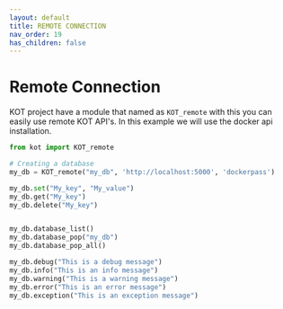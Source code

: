 ```yaml
---
layout: default
title: REMOTE CONNECTION
nav_order: 19
has_children: false
---
```


# Remote Connection
KOT project have a module that named as `KOT_remote` with this you can easily use remote KOT API's. In this example we will use the docker api installation.

```python
from kot import KOT_remote

# Creating a database
my_db = KOT_remote("my_db", 'http://localhost:5000', 'dockerpass')

my_db.set("My_key", "My_value")
my_db.get("My_key")
my_db.delete("My_key")


my_db.database_list()
my_db.database_pop("my_db")
my_db.database_pop_all()

my_db.debug("This is a debug message")
my_db.info("This is an info message")
my_db.warning("This is a warning message")
my_db.error("This is an error message")
my_db.exception("This is an exception message")

```
